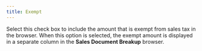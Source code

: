 ```yaml
---
title: Exempt
---
```



Select this check box to include the amount that is exempt from sales  tax in the browser. When this option is selected, the exempt amount is  displayed in a separate column in the **Sales 
 Document Breakup** browser.
